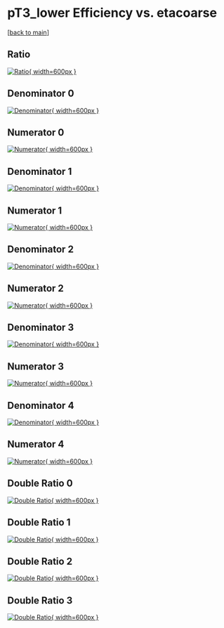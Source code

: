 # pT3_lower Efficiency vs. etacoarse

[[back to main](./)]



## Ratio

[![Ratio](../mtv/var/pT3_lower_base_13_-1_eff_etacoarse.png){ width=600px }](../mtv/var/pT3_lower_base_13_-1_eff_etacoarse.pdf)

## Denominator 0

[![Denominator](../mtv/den/pT3_lower_base_13_-1_eff_etacoarse_den0.png){ width=600px }](../mtv/den/pT3_lower_base_13_-1_eff_etacoarse_den0.pdf)

## Numerator 0

[![Numerator](../mtv/num/pT3_lower_base_13_-1_eff_etacoarse_num0.png){ width=600px }](../mtv/num/pT3_lower_base_13_-1_eff_etacoarse_num0.pdf)

## Denominator 1

[![Denominator](../mtv/den/pT3_lower_base_13_-1_eff_etacoarse_den1.png){ width=600px }](../mtv/den/pT3_lower_base_13_-1_eff_etacoarse_den1.pdf)

## Numerator 1

[![Numerator](../mtv/num/pT3_lower_base_13_-1_eff_etacoarse_num1.png){ width=600px }](../mtv/num/pT3_lower_base_13_-1_eff_etacoarse_num1.pdf)

## Denominator 2

[![Denominator](../mtv/den/pT3_lower_base_13_-1_eff_etacoarse_den2.png){ width=600px }](../mtv/den/pT3_lower_base_13_-1_eff_etacoarse_den2.pdf)

## Numerator 2

[![Numerator](../mtv/num/pT3_lower_base_13_-1_eff_etacoarse_num2.png){ width=600px }](../mtv/num/pT3_lower_base_13_-1_eff_etacoarse_num2.pdf)

## Denominator 3

[![Denominator](../mtv/den/pT3_lower_base_13_-1_eff_etacoarse_den3.png){ width=600px }](../mtv/den/pT3_lower_base_13_-1_eff_etacoarse_den3.pdf)

## Numerator 3

[![Numerator](../mtv/num/pT3_lower_base_13_-1_eff_etacoarse_num3.png){ width=600px }](../mtv/num/pT3_lower_base_13_-1_eff_etacoarse_num3.pdf)

## Denominator 4

[![Denominator](../mtv/den/pT3_lower_base_13_-1_eff_etacoarse_den4.png){ width=600px }](../mtv/den/pT3_lower_base_13_-1_eff_etacoarse_den4.pdf)

## Numerator 4

[![Numerator](../mtv/num/pT3_lower_base_13_-1_eff_etacoarse_num4.png){ width=600px }](../mtv/num/pT3_lower_base_13_-1_eff_etacoarse_num4.pdf)

## Double Ratio 0

[![Double Ratio](../mtv/ratio/pT3_lower_base_13_-1_eff_etacoarse_ratio0.png){ width=600px }](../mtv/ratio/pT3_lower_base_13_-1_eff_etacoarse_ratio0.pdf)

## Double Ratio 1

[![Double Ratio](../mtv/ratio/pT3_lower_base_13_-1_eff_etacoarse_ratio1.png){ width=600px }](../mtv/ratio/pT3_lower_base_13_-1_eff_etacoarse_ratio1.pdf)

## Double Ratio 2

[![Double Ratio](../mtv/ratio/pT3_lower_base_13_-1_eff_etacoarse_ratio2.png){ width=600px }](../mtv/ratio/pT3_lower_base_13_-1_eff_etacoarse_ratio2.pdf)

## Double Ratio 3

[![Double Ratio](../mtv/ratio/pT3_lower_base_13_-1_eff_etacoarse_ratio3.png){ width=600px }](../mtv/ratio/pT3_lower_base_13_-1_eff_etacoarse_ratio3.pdf)


